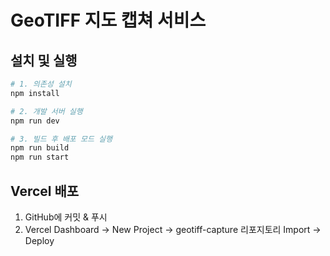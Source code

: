 # GeoTIFF 지도 캡쳐 서비스

## 설치 및 실행
```bash
# 1. 의존성 설치
npm install

# 2. 개발 서버 실행
npm run dev

# 3. 빌드 후 배포 모드 실행
npm run build
npm run start
```

## Vercel 배포
1. GitHub에 커밋 & 푸시  
2. Vercel Dashboard → New Project → geotiff-capture 리포지토리 Import → Deploy  
